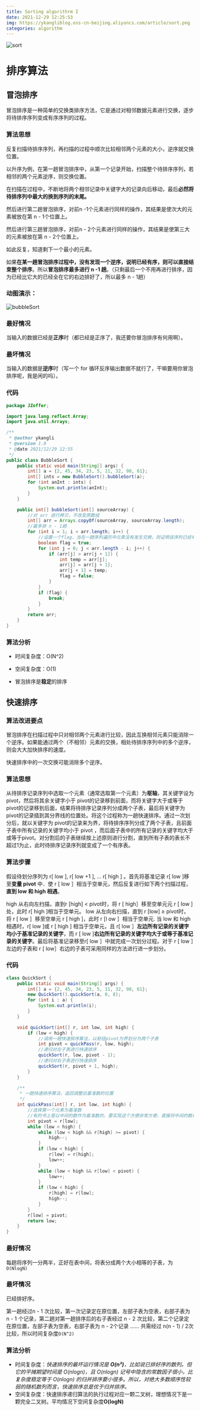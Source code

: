 ```yaml
---
title: Sorting algorithrm I
date: 2021-12-29 12:25:53
img: https://ykangliblog.oss-cn-beijing.aliyuncs.com/article/sort.png
categories: algorithm
---
```


![sort](https://ykangliblog.oss-cn-beijing.aliyuncs.com/article/sort.png)

# 排序算法

## 冒泡排序

​	冒泡排序是一种简单的交换类排序方法，它是通过对相邻数据元素进行交换，逐步将待排序序列变成有序序列的过程。

### **算法思想**

反复扫描待排序序列，再扫描的过程中顺次比较相邻两个元素的大小，逆序就交换位置。

以升序为例，在第一趟冒泡排序中，从第一个记录开始，扫描整个待排序序列，若相邻的两个元素逆序，则交换位置。

在扫描在过程中，不断地将两个相邻记录中关键字大的记录向后移动，最后**必然将待排序列中最大的换到序列的末尾。**

然后进行第二趟冒泡排序，对前n -1个元素进行同样的操作，其结果是使次大的元素被放在第 n - 1个位置上。

然后进行第三趟冒泡排序，对前n - 2个元素进行同样的操作，其结果是使第三大的元素被放在第 n - 2个位置上。

如此反复，知道剩下一个最小的元素。

如果**在某一趟冒泡排序过程中，没有发现一个逆序，说明已经有序，则可以直接结束整个排序**。所以**冒泡排序最多进行 n -1 趟**。（只剩最后一个不用再进行排序，因为已经比它大的已经全在它的右边排好了，所以最多 n - 1趟）

### 动图演示：

![bubbleSort](https://ykangliblog.oss-cn-beijing.aliyuncs.com/article/bubbleSort.gif)

### 最好情况

当输入的数据已经是**正序**时（都已经是正序了，我还要你冒泡排序有何用啊）。

### 最坏情况

当输入的数据是**逆序**时（写一个 for 循环反序输出数据不就行了，干嘛要用你冒泡排序呢，我是闲的吗）。

### 代码

```java
package JZoffer;

import java.lang.reflect.Array;
import java.util.Arrays;

/**
 * @author ykangli
 * @version 1.0
 * @date 2021/12/29 12:55
 */
public class BubbleSort {
    public static void main(String[] args) {
        int[] a = {2, 45, 34, 23, 5, 11, 32, 98, 61};
        int[] ints = new BubbleSort().bubbleSort(a);
        for (int anInt : ints) {
            System.out.println(anInt);
        }
    }

    public int[] bubbleSort(int[] sourceArray) {
        //对 arr 进行拷贝，不改变原数组
        int[] arr = Arrays.copyOf(sourceArray, sourceArray.length);
        //最多排 n - 1趟
        for (int i = 1; i < arr.length; i++) {
            //设置一个flag，当在一趟序列遍历中元素没有发生交换，则证明该序列已经有序，结束整个冒泡排序
            boolean flag = true;
            for (int j = 0; j < arr.length - i; j++) {
                if (arr[j] > arr[j + 1]) {
                    int temp = arr[j];
                    arr[j] = arr[j + 1];
                    arr[j + 1] = temp;
                    flag = false;
                }
            }
            if (flag) {
                break;
            }
        }
        return arr;
    }
}
```

### 算法分析

- 时间复杂度：O(N^2)
- 空间复杂度：O(1)

- 冒泡排序是**稳定**的排序

## 快速排序

### 算法改进要点

冒泡排序在扫描过程中只对相邻两个元素进行比较，因此互换相邻元素只能消除一个逆序。如果能通过两个（不相邻）元素的交换，相处待排序序列中的多个逆序，则会大大加快排序的速度。

快速排序中的一次交换可能消除多个逆序。

### 算法思想

从待排序记录序列中选取一个元素（通常选取第一个元素）为**枢轴**，其关键字设为 pivot，然后将其余关键字小于 pivot的记录移到前面，而将关键字大于或等于 pivot的记录移到后面，结果将待排序记录序列分成两个子表，最后将关键字为 pivot的记录插到其分界线的位置处。将这个过程称为一趟快速排序。通过一次划分后，就以关键字为 pivot的记录来为界，将待排序序列分成了两个子表，且前面子表中所有记录的关键字均小于 pivot ，而后面子表中的所有记录的关键字均大于或等于pivot。对分割后的子表继续按上述原则进行分割，直到所有子表的表长不超过1为止，此时待排序记录序列就变成了一个有序表。

### 算法步骤

假设待划分序列为 r[ low ], r[ low +1 ], ... r[ high ] 。首先将基准记录 r[ low ]移至**变量 pivot** 中．使 r [ low ］相当于空单元，然后反复进行如下两个扫描过程，**直到 low 和 high 相遇**。

high 从右向左扫描，直到r [high] < pivot时，将 r [ high］移至空单元元 r [ Iow ]处，此时 r[ high ]相当于空单元。
low 从左向右扫描，直到 r [low]  ≥ pivot时，将 r [ low ］移至空单元 r [ high ]，此时 r [l ow ］相当于空单元.
当 low 和 high 相遇时，r[ low ]或 r [ high ] 相当于空单元，且 r[ low ］**左边所有记录的关键字均小于基准记录的关键字**，而 r [ low ]**右边所有记录的关键字均大于或等于基准记录的关键字**。最后将基准记录移至r[ low ］中就完成一次划分过程。对于 r [ low ］左边的子表和   r [ low］右边的子表可采用同样的方法进行进一步划分。

### 代码

```java
class QuickSort {
    public static void main(String[] args) {
        int[] a = {2, 45, 34, 23, 5, 11, 32, 98, 61};
        new QuickSort().quickSort(a, 0, 8);
        for (int i : a) {
            System.out.println(i);
        }
    }

    void quickSort(int[] r, int low, int high) {
        if (low < high) {
            //调用一趟快速排序算法，以枢纽pivot为界划分为两个子表
            int pivot = quickPass(r, low, high);
            //递归对左子表进行快速排序
            quickSort(r, low, pivot - 1);
            //递归对右子表进行快速排序
            quickSort(r, pivot + 1, high);
        }
    }

    /**
     * 一趟快速排序算法，返回调整后基准数的位置
     */
    int quickPass(int[] r, int low, int high) {
        //选择第一个元素为基准数
        //有的书上是以中间的数作为基准数的，要实现这个方便非常方便，直接将中间的数和第一个数进行交换就可以了。
        int pivot = r[low];
        while (low < high) {
            while (low < high && r[high] >= pivot) {
                high--;
            }
            if (low < high) {
                r[low] = r[high];
                low++;
            }
            while (low < high && r[low] < pivot) {
                low++;
            }
            if (low < high) {
                r[high] = r[low];
                high--;
            }
        }
        r[low] = pivot;
        return low;
    }
}
```

### 最好情况

每趟将序列一分两半，正好在表中间，将表分成两个大小相等的子表，为`O(NlogN)`

### 最坏情况

已经排好序。

第一趟经过n - 1 次比较，第一次记录定在原位置，左部子表为空表，右部子表为 n - 1 个记录，第二趟对第一趟排序后的右子表经过 n - 2 次比较，第二个记录定在原位置，左部子表为空表，右部子表为 n - 2个记录 ...... 共需经过 n(n - 1) / 2次比较，所以时间复杂度`O(N^2)`

### 算法分析

- 时间复杂度：*快速排序的最坏运行情况是 **O(n²)**，比如说已排好序的数列。但它的平摊期望时间是 O(nlogn)，且 O(nlogn) 记号中隐含的常数因子很小，比复杂度稳定等于 O(nlogn) 的归并排序要小很多。所以，对绝大多数顺序性较弱的随机数列而言，快速排序总是优于归并排序。*
- 空间复杂度：快速排序递归算法的执行过程对应一颗二叉树，理想情况下是一颗完全二叉树。平均情况下空间复杂度**O(logN)**

